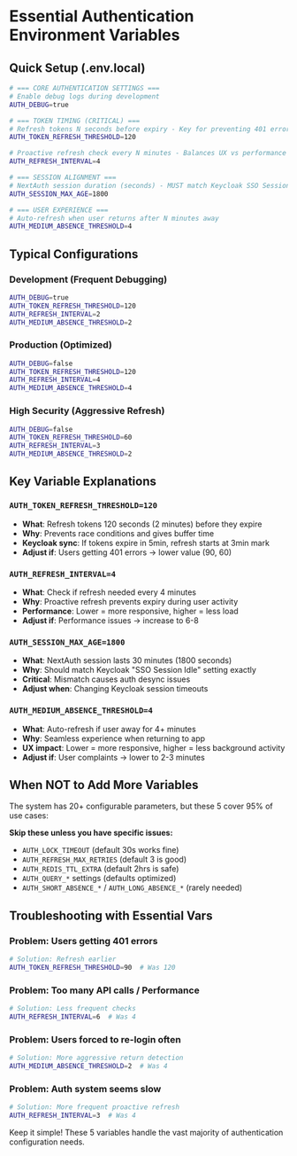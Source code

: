 # Essential Authentication Environment Variables

## Quick Setup (.env.local)

```bash
# === CORE AUTHENTICATION SETTINGS ===
# Enable debug logs during development
AUTH_DEBUG=true

# === TOKEN TIMING (CRITICAL) ===
# Refresh tokens N seconds before expiry - Key for preventing 401 errors
AUTH_TOKEN_REFRESH_THRESHOLD=120

# Proactive refresh check every N minutes - Balances UX vs performance  
AUTH_REFRESH_INTERVAL=4

# === SESSION ALIGNMENT ===
# NextAuth session duration (seconds) - MUST match Keycloak SSO Session Idle
AUTH_SESSION_MAX_AGE=1800

# === USER EXPERIENCE ===
# Auto-refresh when user returns after N minutes away
AUTH_MEDIUM_ABSENCE_THRESHOLD=4
```

## Typical Configurations

### Development (Frequent Debugging)

```bash
AUTH_DEBUG=true
AUTH_TOKEN_REFRESH_THRESHOLD=120
AUTH_REFRESH_INTERVAL=2
AUTH_MEDIUM_ABSENCE_THRESHOLD=2
```

### Production (Optimized)  

```bash
AUTH_DEBUG=false
AUTH_TOKEN_REFRESH_THRESHOLD=120
AUTH_REFRESH_INTERVAL=4
AUTH_MEDIUM_ABSENCE_THRESHOLD=4
```

### High Security (Aggressive Refresh)

```bash
AUTH_DEBUG=false
AUTH_TOKEN_REFRESH_THRESHOLD=60
AUTH_REFRESH_INTERVAL=3
AUTH_MEDIUM_ABSENCE_THRESHOLD=2
```

## Key Variable Explanations

### `AUTH_TOKEN_REFRESH_THRESHOLD=120`

- **What**: Refresh tokens 120 seconds (2 minutes) before they expire
- **Why**: Prevents race conditions and gives buffer time
- **Keycloak sync**: If tokens expire in 5min, refresh starts at 3min mark
- **Adjust if**: Users getting 401 errors → lower value (90, 60)

### `AUTH_REFRESH_INTERVAL=4` 

- **What**: Check if refresh needed every 4 minutes
- **Why**: Proactive refresh prevents expiry during user activity
- **Performance**: Lower = more responsive, higher = less load
- **Adjust if**: Performance issues → increase to 6-8

### `AUTH_SESSION_MAX_AGE=1800`

- **What**: NextAuth session lasts 30 minutes (1800 seconds)
- **Why**: Should match Keycloak "SSO Session Idle" setting exactly
- **Critical**: Mismatch causes auth desync issues
- **Adjust when**: Changing Keycloak session timeouts

### `AUTH_MEDIUM_ABSENCE_THRESHOLD=4`

- **What**: Auto-refresh if user away for 4+ minutes
- **Why**: Seamless experience when returning to app
- **UX impact**: Lower = more responsive, higher = less background activity
- **Adjust if**: User complaints → lower to 2-3 minutes

## When NOT to Add More Variables

The system has 20+ configurable parameters, but these 5 cover 95% of use cases:

**Skip these unless you have specific issues:**

- `AUTH_LOCK_TIMEOUT` (default 30s works fine)
- `AUTH_REFRESH_MAX_RETRIES` (default 3 is good)
- `AUTH_REDIS_TTL_EXTRA` (default 2hrs is safe)
- `AUTH_QUERY_*` settings (defaults optimized)
- `AUTH_SHORT_ABSENCE_*` / `AUTH_LONG_ABSENCE_*` (rarely needed)

## Troubleshooting with Essential Vars

### Problem: Users getting 401 errors

```bash
# Solution: Refresh earlier
AUTH_TOKEN_REFRESH_THRESHOLD=90  # Was 120
```

### Problem: Too many API calls / Performance

```bash
# Solution: Less frequent checks  
AUTH_REFRESH_INTERVAL=6  # Was 4
```

### Problem: Users forced to re-login often

```bash
# Solution: More aggressive return detection
AUTH_MEDIUM_ABSENCE_THRESHOLD=2  # Was 4
```

### Problem: Auth system seems slow

```bash
# Solution: More frequent proactive refresh
AUTH_REFRESH_INTERVAL=3  # Was 4
```

Keep it simple! These 5 variables handle the vast majority of authentication configuration needs. 